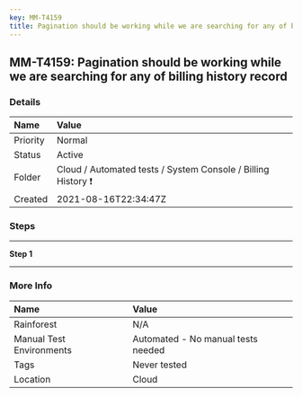 ```yaml
---
key: MM-T4159
title: Pagination should be working while we are searching for any of billing history record
---
```


## MM-T4159: Pagination should be working while we are searching for any of billing history record

### Details

| Name     | Value                                                        |
| :------- | :----------------------------------------------------------- |
| Priority | Normal                                                       |
| Status   | Active                                                       |
| Folder   | Cloud / Automated tests / System Console / Billing History ❗ |
| Created  | 2021-08-16T22:34:47Z                                         |

### Steps

<hr/>

**Step 1**

> <article></article>

<hr/>

### More Info

| Name                     | Value                              |
| :----------------------- | :--------------------------------- |
| Rainforest               | N/A                                |
| Manual Test Environments | Automated - No manual tests needed |
| Tags                     | Never tested                       |
| Location                 | Cloud                              |
